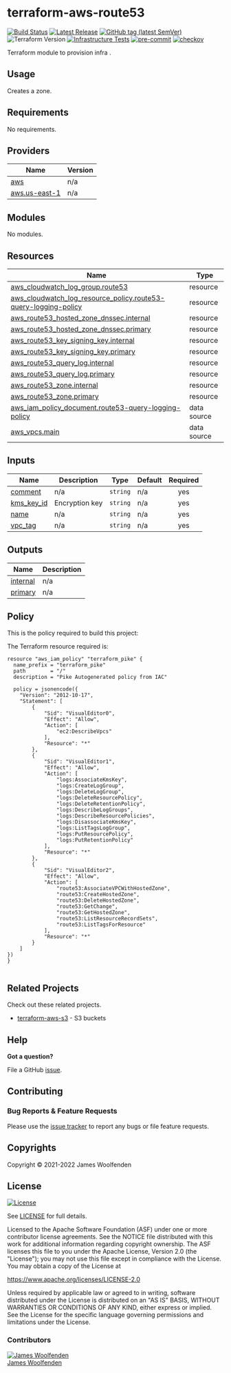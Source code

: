 # terraform-aws-route53

[![Build Status](https://github.com/JamesWoolfenden/terraform-aws-route53/workflows/Verify%20and%20Bump/badge.svg?branch=main)](https://github.com/JamesWoolfenden/terraform-aws-route53)
[![Latest Release](https://img.shields.io/github/release/JamesWoolfenden/terraform-aws-route53.svg)](https://github.com/JamesWoolfenden/terraform-aws-route53/releases/latest)
[![GitHub tag (latest SemVer)](https://img.shields.io/github/tag/JamesWoolfenden/terraform-aws-route53.svg?label=latest)](https://github.com/JamesWoolfenden/terraform-aws-route53/releases/latest)
![Terraform Version](https://img.shields.io/badge/tf-%3E%3D0.14.0-blue.svg)
[![Infrastructure Tests](https://www.bridgecrew.cloud/badges/github/JamesWoolfenden/terraform-aws-route53/cis_aws)](https://www.bridgecrew.cloud/link/badge?vcs=github&fullRepo=JamesWoolfenden%2Fterraform-aws-route53&benchmark=CIS+AWS+V1.2)
[![pre-commit](https://img.shields.io/badge/pre--commit-enabled-brightgreen?logo=pre-commit&logoColor=white)](https://github.com/pre-commit/pre-commit)
[![checkov](https://img.shields.io/badge/checkov-verified-brightgreen)](https://www.checkov.io/)

Terraform module to provision infra .

## Usage

Creates a zone.

<!-- BEGINNING OF PRE-COMMIT-TERRAFORM DOCS HOOK -->
## Requirements

No requirements.

## Providers

| Name | Version |
|------|---------|
| <a name="provider_aws"></a> [aws](#provider\_aws) | n/a |
| <a name="provider_aws.us-east-1"></a> [aws.us-east-1](#provider\_aws.us-east-1) | n/a |

## Modules

No modules.

## Resources

| Name | Type |
|------|------|
| [aws_cloudwatch_log_group.route53](https://registry.terraform.io/providers/hashicorp/aws/latest/docs/resources/cloudwatch_log_group) | resource |
| [aws_cloudwatch_log_resource_policy.route53-query-logging-policy](https://registry.terraform.io/providers/hashicorp/aws/latest/docs/resources/cloudwatch_log_resource_policy) | resource |
| [aws_route53_hosted_zone_dnssec.internal](https://registry.terraform.io/providers/hashicorp/aws/latest/docs/resources/route53_hosted_zone_dnssec) | resource |
| [aws_route53_hosted_zone_dnssec.primary](https://registry.terraform.io/providers/hashicorp/aws/latest/docs/resources/route53_hosted_zone_dnssec) | resource |
| [aws_route53_key_signing_key.internal](https://registry.terraform.io/providers/hashicorp/aws/latest/docs/resources/route53_key_signing_key) | resource |
| [aws_route53_key_signing_key.primary](https://registry.terraform.io/providers/hashicorp/aws/latest/docs/resources/route53_key_signing_key) | resource |
| [aws_route53_query_log.internal](https://registry.terraform.io/providers/hashicorp/aws/latest/docs/resources/route53_query_log) | resource |
| [aws_route53_query_log.primary](https://registry.terraform.io/providers/hashicorp/aws/latest/docs/resources/route53_query_log) | resource |
| [aws_route53_zone.internal](https://registry.terraform.io/providers/hashicorp/aws/latest/docs/resources/route53_zone) | resource |
| [aws_route53_zone.primary](https://registry.terraform.io/providers/hashicorp/aws/latest/docs/resources/route53_zone) | resource |
| [aws_iam_policy_document.route53-query-logging-policy](https://registry.terraform.io/providers/hashicorp/aws/latest/docs/data-sources/iam_policy_document) | data source |
| [aws_vpcs.main](https://registry.terraform.io/providers/hashicorp/aws/latest/docs/data-sources/vpcs) | data source |

## Inputs

| Name | Description | Type | Default | Required |
|------|-------------|------|---------|:--------:|
| <a name="input_comment"></a> [comment](#input\_comment) | n/a | `string` | n/a | yes |
| <a name="input_kms_key_id"></a> [kms\_key\_id](#input\_kms\_key\_id) | Encryption key | `string` | n/a | yes |
| <a name="input_name"></a> [name](#input\_name) | n/a | `string` | n/a | yes |
| <a name="input_vpc_tag"></a> [vpc\_tag](#input\_vpc\_tag) | n/a | `string` | n/a | yes |

## Outputs

| Name | Description |
|------|-------------|
| <a name="output_internal"></a> [internal](#output\_internal) | n/a |
| <a name="output_primary"></a> [primary](#output\_primary) | n/a |
<!-- END OF PRE-COMMIT-TERRAFORM DOCS HOOK -->

## Policy

This is the policy required to build this project:

<!-- BEGINNING OF PRE-COMMIT-PIKE DOCS HOOK -->
The Terraform resource required is:

```golang
resource "aws_iam_policy" "terraform_pike" {
  name_prefix = "terraform_pike"
  path        = "/"
  description = "Pike Autogenerated policy from IAC"

  policy = jsonencode({
    "Version": "2012-10-17",
    "Statement": [
        {
            "Sid": "VisualEditor0",
            "Effect": "Allow",
            "Action": [
                "ec2:DescribeVpcs"
            ],
            "Resource": "*"
        },
        {
            "Sid": "VisualEditor1",
            "Effect": "Allow",
            "Action": [
                "logs:AssociateKmsKey",
                "logs:CreateLogGroup",
                "logs:DeleteLogGroup",
                "logs:DeleteResourcePolicy",
                "logs:DeleteRetentionPolicy",
                "logs:DescribeLogGroups",
                "logs:DescribeResourcePolicies",
                "logs:DisassociateKmsKey",
                "logs:ListTagsLogGroup",
                "logs:PutResourcePolicy",
                "logs:PutRetentionPolicy"
            ],
            "Resource": "*"
        },
        {
            "Sid": "VisualEditor2",
            "Effect": "Allow",
            "Action": [
                "route53:AssociateVPCWithHostedZone",
                "route53:CreateHostedZone",
                "route53:DeleteHostedZone",
                "route53:GetChange",
                "route53:GetHostedZone",
                "route53:ListResourceRecordSets",
                "route53:ListTagsForResource"
            ],
            "Resource": "*"
        }
    ]
})
}


```
<!-- END OF PRE-COMMIT-PIKE DOCS HOOK -->

## Related Projects

Check out these related projects.

- [terraform-aws-s3](https://github.com/jameswoolfenden/terraform-aws-s3) - S3 buckets

## Help

**Got a question?**

File a GitHub [issue](https://github.com/JamesWoolfenden/terraform-aws-route53/issues).

## Contributing

### Bug Reports & Feature Requests

Please use the [issue tracker](https://github.com/JamesWoolfenden/terraform-aws-route53/issues) to report any bugs or file feature requests.

## Copyrights

Copyright © 2021-2022 James Woolfenden

## License

[![License](https://img.shields.io/badge/License-Apache%202.0-blue.svg)](https://opensource.org/licenses/Apache-2.0)

See [LICENSE](LICENSE) for full details.

Licensed to the Apache Software Foundation (ASF) under one
or more contributor license agreements. See the NOTICE file
distributed with this work for additional information
regarding copyright ownership. The ASF licenses this file
to you under the Apache License, Version 2.0 (the
"License"); you may not use this file except in compliance
with the License. You may obtain a copy of the License at

<https://www.apache.org/licenses/LICENSE-2.0>

Unless required by applicable law or agreed to in writing,
software distributed under the License is distributed on an
"AS IS" BASIS, WITHOUT WARRANTIES OR CONDITIONS OF ANY
KIND, either express or implied. See the License for the
specific language governing permissions and limitations
under the License.

### Contributors

[![James Woolfenden][jameswoolfenden_avatar]][jameswoolfenden_homepage]<br/>[James Woolfenden][jameswoolfenden_homepage]

[jameswoolfenden_homepage]: https://github.com/jameswoolfenden
[jameswoolfenden_avatar]: https://github.com/jameswoolfenden.png?size=150
